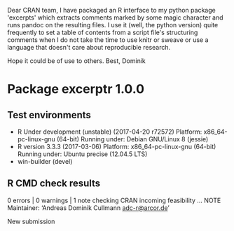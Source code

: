 Dear CRAN team,
I have packaged an R interface to my python package 'excerpts' which extracts 
comments marked by some magic character and runs pandoc on the resulting files. 
I use it (well, the python version) quite frequently to set a table of contents
from a script file's structuring comments when I do not take the time to use
knitr or sweave or use a language that doesn't care about reproducible research.

Hope it could be of use to others.
Best,
Dominik

# Package  excerptr 1.0.0 

## Test  environments  
- R Under development (unstable) (2017-04-20 r72572)
  Platform: x86_64-pc-linux-gnu (64-bit)
  Running under: Debian GNU/Linux 8 (jessie) 
- R version 3.3.3 (2017-03-06)
  Platform: x86_64-pc-linux-gnu (64-bit)
  Running under: Ubuntu precise (12.04.5 LTS) 
- win-builder (devel) 

## R CMD check results
0 errors | 0 warnings | 1 note 
checking CRAN incoming feasibility ... NOTE
Maintainer: ‘Andreas Dominik Cullmann <adc-r@arcor.de>’

New submission


